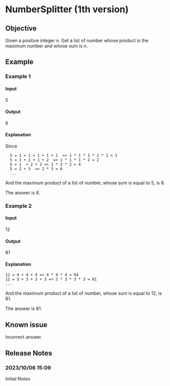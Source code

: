 # NumberSplitter (1th version)
## Objective
Given a positive integer n. Get a list of number whose product is the maximum number and whose sum is n.

## Example
### Example 1 
#### Input
5 
#### Output
6
#### Explanation
Since 
      
      5 = 1 + 1 + 1 + 1 + 1  => 1 * 1 * 1 * 1 * 1 = 1
      5 = 1 + 1 + 1 + 2  => 1 * 1 * 1 * 2 = 2
      5 = 1  + 2 + 2 => 1 * 2 * 2 = 4
      5 = 2 + 3  => 2 * 3 = 6
      ...

And the maximum product of a list of number, whose sum is equal to 5, is 6.

The answer is 6.

### Example 2
#### Input 
12
#### Output
81
#### Explanation

    12 = 4 + 4 + 4 => 4 * 4 * 4 = 64
    12 = 3 + 3 + 3 + 3 => 3 * 3 * 3 * 3 = 81 
    ...

And the maximum product of a list of number, whose sum is equal to 12, is 81.

The answer is 81.

## Known issue
Incorrect answer.

## Release Notes
### 2023/10/06 15:09
Initial Notes

    

